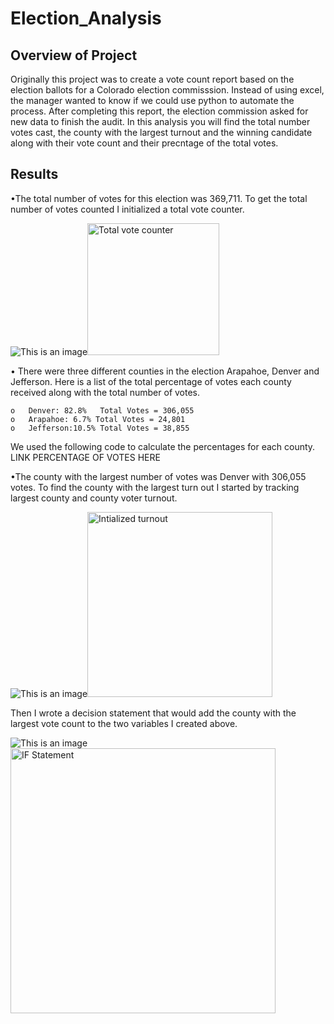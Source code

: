 # Election_Analysis

## Overview of Project
Originally this project was to create a vote count report based on the election ballots for a Colorado election commisssion. Instead of using excel, the manager wanted to know if we could use python to automate the process. After completing this report, the election commission asked for new data to finish the audit. In this analysis you will find the total number votes cast, the county with the largest turnout and the winning candidate along with their vote count and their precntage of the total votes.


## Results
•The total number of votes for this election was 369,711.  To get the total number of votes counted I initialized a total vote counter. 

![This is an image]()<img width="211" alt="Total vote counter" src="https://user-images.githubusercontent.com/106712521/176578790-6d845ff6-8805-4cf3-854c-515e4acffa58.png">

•	There were three different counties in the election Arapahoe, Denver and Jefferson. Here is a list of the total percentage of votes each county received along with the total number of votes.

    o	Denver: 82.8%   Total Votes = 306,055
    o	Arapahoe: 6.7% Total Votes = 24,801
    o	Jefferson:10.5% Total Votes = 38,855
              
 We used the following code to calculate the percentages for each county.
	LINK PERCENTAGE OF VOTES HERE

•The county with the largest number of votes was Denver with 306,055 votes. To find the county with the largest turn out I started by tracking largest county and county voter turnout. 



![This is an image]()<img width="296" alt="Intialized turnout " src="https://user-images.githubusercontent.com/106712521/176578240-112d8641-8b34-46dd-b846-61bc9849ab0d.png">


Then I wrote a decision statement that would add the county with the largest vote count to the two variables I created above. 

![This is an image]()<img width="424" alt="IF Statement" src="https://user-images.githubusercontent.com/106712521/176576404-d0eaea6a-fea6-4e2c-8dfb-5b10720c5125.png">
